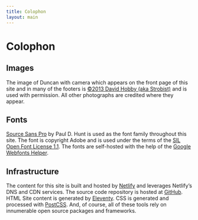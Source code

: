 ```yaml
---
title: Colophon
layout: main
---
```


# Colophon

## Images

The image of Duncan with camera which appears on the front page of this site and in many of the footers is [©2013 David Hobby (aka Strobist)](http://strobist.blogspot.com/) and is used with permission. All other photographs are credited where they appear.

## Fonts

[Source Sans Pro](https://adobe-fonts.github.io/source-sans-pro/) by Paul D. Hunt is used as the font family throughout this site. The font is copyright Adobe and is used under the terms of the [SIL Open Font License 1.1](https://github.com/adobe-fonts/source-sans-pro/blob/release/LICENSE.txt). The fonts are self-hosted with the help of the [Google Webfonts Helper](https://google-webfonts-helper.herokuapp.com/).

## Infrastructure

The content for this site is built and hosted by [Netlify](https://www.netlify.com/) and leverages Netlify’s DNS and CDN services. The source code repository is hosted at [GitHub](https://github.com/duncan/duncandavidson.com). HTML Site content is generated by [Eleventy](https://www.11ty.io/). CSS is generated and processed with [PostCSS](https://postcss.org/). And, of course, all of these tools rely on innumerable open source packages and frameworks.
